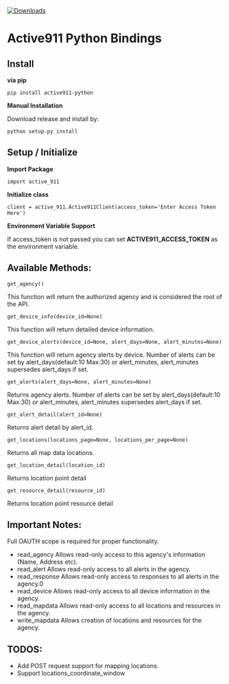 [![Downloads](https://pepy.tech/badge/active911-python)](https://pepy.tech/project/active911-python)

Active911 Python Bindings
========================

## Install

**via pip**

`pip install active911-python`

**Manual Installation**

Download release and install by:

`python setup.py install`

## Setup / Initialize

**Import Package**

`import active_911`

**Initialize class**

`client = active_911.Active911Client(access_token='Enter Access Token Here')`

**Environment Variable Support**

If access_token is not passed you can set **ACTIVE911_ACCESS_TOKEN** as the environment variable.

## Available Methods:

`get_agency()`

This function will return the authorized agency and is considered the root of the API.

`get_device_info(device_id=None)`

This function will return detailed device information.

`get_device_alerts(device_id=None, alert_days=None, alert_minutes=None)`

This function will return agency alerts by device.
Number of alerts can be set by alert_days(default:10 Max:30) or alert_minutes, alert_minutes supersedes alert_days if set.

`get_alerts(alert_days=None, alert_minutes=None)`

Returns agency alerts.
Number of alerts can be set by alert_days(default:10 Max:30) or alert_minutes, alert_minutes supersedes alert_days if set.

`get_alert_detail(alert_id=None)`

Returns alert detail by alert_id.

`get_locations(locations_page=None, locations_per_page=None)`

Returns all map data locations.

`get_location_detail(location_id)`

Returns location point detail

`get_resource_detail(resource_id)`

Returns location point resource detail

## Important Notes:

Full OAUTH scope is required for proper functionality.

* read_agency	Allows read-only access to this agency's information (Name, Address etc).
* read_alert	Allows read-only access to all alerts in the agency.
* read_response	Allows read-only access to responses to all alerts in the agency.0
* read_device	Allows read-only access to all device information in the agency.
* read_mapdata	Allows read-only access to all locations and resources in the agency.
* write_mapdata	Allows creation of locations and resources for the agency.


## TODOS:

* Add POST request support for mapping locations.
* Support locations_coordinate_window

